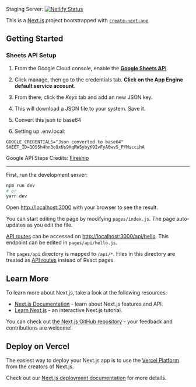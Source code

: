 Staging Server: [![Netlify Status](https://api.netlify.com/api/v1/badges/2d26443b-dd3c-4487-b7ab-5ea92b28b728/deploy-status)](https://app.netlify.com/sites/shark-tank-india-stats/deploys)  

This is a [Next.js](https://nextjs.org/) project bootstrapped with [`create-next-app`](https://github.com/vercel/next.js/tree/canary/packages/create-next-app).

## Getting Started

### Sheets API Setup

1. From the Google Cloud console, enable the **[Google Sheets API](https://developers.google.com/sheets/api)**.
2. Click manage, then go to the credentials tab. **Click on the App Engine default service account**.
3. From there, click the _Keys_ tab and add an new JSON key.
4. This will download a JSON file to your system. Save it.
5. Convert this json to base64

6. Setting up .env.local:

```
GOOGLE_CREDENTIALS="Json converted to base64"
SHEET_ID=1OSSh4hn3o9xUs9HqRWSybyK9IvFyA6wvS_PYMsccihA
```

Google API Steps Credits: [Fireship](https://fireship.io/)

---

First, run the development server:

```bash
npm run dev
# or
yarn dev
```

Open [http://localhost:3000](http://localhost:3000) with your browser to see the result.

You can start editing the page by modifying `pages/index.js`. The page auto-updates as you edit the file.

[API routes](https://nextjs.org/docs/api-routes/introduction) can be accessed on [http://localhost:3000/api/hello](http://localhost:3000/api/hello). This endpoint can be edited in `pages/api/hello.js`.

The `pages/api` directory is mapped to `/api/*`. Files in this directory are treated as [API routes](https://nextjs.org/docs/api-routes/introduction) instead of React pages.

## Learn More

To learn more about Next.js, take a look at the following resources:

- [Next.js Documentation](https://nextjs.org/docs) - learn about Next.js features and API.
- [Learn Next.js](https://nextjs.org/learn) - an interactive Next.js tutorial.

You can check out [the Next.js GitHub repository](https://github.com/vercel/next.js/) - your feedback and contributions are welcome!

## Deploy on Vercel

The easiest way to deploy your Next.js app is to use the [Vercel Platform](https://vercel.com/new?utm_medium=default-template&filter=next.js&utm_source=create-next-app&utm_campaign=create-next-app-readme) from the creators of Next.js.

Check out our [Next.js deployment documentation](https://nextjs.org/docs/deployment) for more details.
